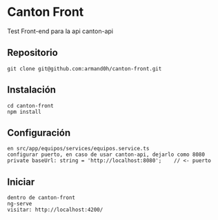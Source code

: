 # Canton Front
Test Front-end para la api canton-api

## Repositorio
    git clone git@github.com:armand0h/canton-front.git

## Instalación
    cd canton-front
    npm install

## Configuración
    en src/app/equipos/services/equipos.service.ts
    configurar puerto, en caso de usar canton-api, dejarlo como 8080
    private baseUrl: string = 'http://localhost:8080';    // <- puerto

## Iniciar
    dentro de canton-front
    ng-serve
    visitar: http://localhost:4200/
